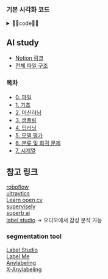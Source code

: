 ### 기본 시각화 코드
<details>
<summary>🧑‍💻code🧑‍💻</summary>

```py
import numpy as np
import pandas as pd
import seaborn as sns
import matplotlib as mpl
import matplotlib.pyplot as plt
import matplotlib_inline.backend_inline

matplotlib_inline.backend_inline.set_matplotlib_formats("png2x") # svg, retina, png2x ...
mpl.style.use("seaborn-v0_8")
mpl.rcParams.update({"figure.constrained_layout.use": True})
sns.set_context("paper") 
sns.set_palette("Set2") 
sns.set_style("whitegrid") 

# 시스템 폰트패밀리에 따라 변경
plt.rc("font", family = "NanumSquareRound")
plt.rcParams["axes.unicode_minus"] = False
```
</details>

## AI study
- [Notion 링크](https://royal-offer-53a.notion.site/KDT-2024-05-2024-09-10bf678f80468069b4e1e2f0a631131a?pvs=4)
- [전체 파일 구조](markdown/00_files.md)

### 목차
- [0. 파일](markdown/00_files.md)
- [1. 기초](markdown/01_basics.md)
- [2. 머신러닝](markdown/02_ml.md)
- [3. 샘플링](markdown/03_sampling.md)
- [4. 딥러닝](markdown/04_dl.md)
- [5. 모델 평가](markdown/05_metrics.md)
- [6. 분류 및 회귀 문제](markdown/06_diversity.markdown)
- [7. 시계열](markdown/07_time_series.md)

## 참고 링크
[roboflow](https://roboflow.com/) <br>
[ultraytics](https://docs.ultralytics.com/integrations/roboflow/) <br>
[Learn open cv](https://learnopencv.com/)  <br>
[supervisely](https://supervisely.com/) <br>
[superb ai](https://superb-ai.com/ko) <br>
[label studio](https://labelstud.io/) -> 오디오에서 감성 분석 가능 <br>

### segmentation tool
[Label Studio](https://labelstud.io/guide/) <br>
[Label Me](https://github.com/labelmeai/labelme) <br>
[Anylabeling](https://github.com/vietanhdev/anylabeling) <br>
[X-Anylabeling](https://github.com/CVHub520/X-AnyLabeling) <br>
